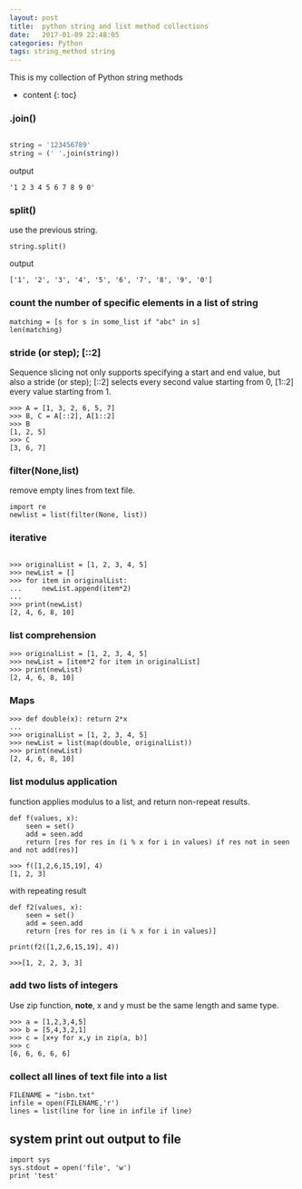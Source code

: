 ```yaml
---
layout: post
title:  python string and list method collections
date:   2017-01-09 22:48:05
categories: Python 
tags: string_method string
---
```


This is my collection of Python string methods

* content
{: toc}





### .join()

```py

string = '123456789'
string = (' '.join(string))


```
output

```
'1 2 3 4 5 6 7 8 9 0'

```
### split()

use the previous string.

```
string.split()

```
output

```
['1', '2', '3', '4', '5', '6', '7', '8', '9', '0']

```

### count the number of specific elements in a list of string

```
matching = [s for s in some_list if "abc" in s]
len(matching)
```

### stride (or step); [::2] 

Sequence slicing not only supports specifying a start and end value, but also a stride (or step); [::2] selects every second value starting from 0, [1::2] every value starting from 1.
```
>>> A = [1, 3, 2, 6, 5, 7]
>>> B, C = A[::2], A[1::2]
>>> B
[1, 2, 5]
>>> C
[3, 6, 7]
```

### filter(None,list)

remove empty lines from text file.

```
import re
newlist = list(filter(None, list))
```

### iterative
```

>>> originalList = [1, 2, 3, 4, 5]
>>> newList = []
>>> for item in originalList:
...     newList.append(item*2)
... 
>>> print(newList)
[2, 4, 6, 8, 10]
```


### list comprehension
```
>>> originalList = [1, 2, 3, 4, 5]
>>> newList = [item*2 for item in originalList]
>>> print(newList)
[2, 4, 6, 8, 10]
```

### Maps

```
>>> def double(x): return 2*x
... 
>>> originalList = [1, 2, 3, 4, 5]
>>> newList = list(map(double, originalList))
>>> print(newList)
[2, 4, 6, 8, 10]
```

### list modulus application

function applies modulus to a list, and return non-repeat results.

```
def f(values, x):
    seen = set()
    add = seen.add
    return [res for res in (i % x for i in values) if res not in seen and not add(res)]

>>> f([1,2,6,15,19], 4)
[1, 2, 3]

```

with repeating result

```
def f2(values, x):
    seen = set()
    add = seen.add
    return [res for res in (i % x for i in values)]

print(f2([1,2,6,15,19], 4))

>>>[1, 2, 2, 3, 3]

```




### add two lists of integers

Use zip function, **note**, x and y must be the same length and same type. 

```
>>> a = [1,2,3,4,5]
>>> b = [5,4,3,2,1]
>>> c = [x+y for x,y in zip(a, b)]
>>> c
[6, 6, 6, 6, 6]

```





### collect all lines of text file into a list

```
FILENAME = "isbn.txt"
infile = open(FILENAME,'r')
lines = list(line for line in infile if line)
```

## system print out output to file

```
import sys
sys.stdout = open('file', 'w')
print 'test'
```